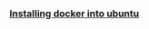 ### [Installing docker into ubuntu](https://docs.docker.com/engine/installation/linux/ubuntulinux/#/install)
